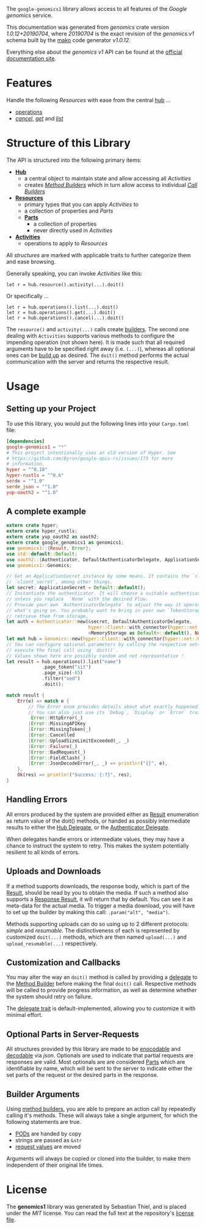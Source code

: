 <!---
DO NOT EDIT !
This file was generated automatically from 'src/mako/api/README.md.mako'
DO NOT EDIT !
-->
The `google-genomics1` library allows access to all features of the *Google genomics* service.

This documentation was generated from *genomics* crate version *1.0.12+20190704*, where *20190704* is the exact revision of the *genomics:v1* schema built by the [mako](http://www.makotemplates.org/) code generator *v1.0.12*.

Everything else about the *genomics* *v1* API can be found at the
[official documentation site](https://cloud.google.com/genomics).
# Features

Handle the following *Resources* with ease from the central [hub](https://docs.rs/google-genomics1/1.0.12+20190704/google_genomics1/struct.Genomics.html) ... 

* [operations](https://docs.rs/google-genomics1/1.0.12+20190704/google_genomics1/struct.Operation.html)
 * [*cancel*](https://docs.rs/google-genomics1/1.0.12+20190704/google_genomics1/struct.OperationCancelCall.html), [*get*](https://docs.rs/google-genomics1/1.0.12+20190704/google_genomics1/struct.OperationGetCall.html) and [*list*](https://docs.rs/google-genomics1/1.0.12+20190704/google_genomics1/struct.OperationListCall.html)




# Structure of this Library

The API is structured into the following primary items:

* **[Hub](https://docs.rs/google-genomics1/1.0.12+20190704/google_genomics1/struct.Genomics.html)**
    * a central object to maintain state and allow accessing all *Activities*
    * creates [*Method Builders*](https://docs.rs/google-genomics1/1.0.12+20190704/google_genomics1/trait.MethodsBuilder.html) which in turn
      allow access to individual [*Call Builders*](https://docs.rs/google-genomics1/1.0.12+20190704/google_genomics1/trait.CallBuilder.html)
* **[Resources](https://docs.rs/google-genomics1/1.0.12+20190704/google_genomics1/trait.Resource.html)**
    * primary types that you can apply *Activities* to
    * a collection of properties and *Parts*
    * **[Parts](https://docs.rs/google-genomics1/1.0.12+20190704/google_genomics1/trait.Part.html)**
        * a collection of properties
        * never directly used in *Activities*
* **[Activities](https://docs.rs/google-genomics1/1.0.12+20190704/google_genomics1/trait.CallBuilder.html)**
    * operations to apply to *Resources*

All *structures* are marked with applicable traits to further categorize them and ease browsing.

Generally speaking, you can invoke *Activities* like this:

```Rust,ignore
let r = hub.resource().activity(...).doit()
```

Or specifically ...

```ignore
let r = hub.operations().list(...).doit()
let r = hub.operations().get(...).doit()
let r = hub.operations().cancel(...).doit()
```

The `resource()` and `activity(...)` calls create [builders][builder-pattern]. The second one dealing with `Activities` 
supports various methods to configure the impending operation (not shown here). It is made such that all required arguments have to be 
specified right away (i.e. `(...)`), whereas all optional ones can be [build up][builder-pattern] as desired.
The `doit()` method performs the actual communication with the server and returns the respective result.

# Usage

## Setting up your Project

To use this library, you would put the following lines into your `Cargo.toml` file:

```toml
[dependencies]
google-genomics1 = "*"
# This project intentionally uses an old version of Hyper. See
# https://github.com/Byron/google-apis-rs/issues/173 for more
# information.
hyper = "^0.10"
hyper-rustls = "^0.6"
serde = "^1.0"
serde_json = "^1.0"
yup-oauth2 = "^1.0"
```

## A complete example

```Rust
extern crate hyper;
extern crate hyper_rustls;
extern crate yup_oauth2 as oauth2;
extern crate google_genomics1 as genomics1;
use genomics1::{Result, Error};
use std::default::Default;
use oauth2::{Authenticator, DefaultAuthenticatorDelegate, ApplicationSecret, MemoryStorage};
use genomics1::Genomics;

// Get an ApplicationSecret instance by some means. It contains the `client_id` and 
// `client_secret`, among other things.
let secret: ApplicationSecret = Default::default();
// Instantiate the authenticator. It will choose a suitable authentication flow for you, 
// unless you replace  `None` with the desired Flow.
// Provide your own `AuthenticatorDelegate` to adjust the way it operates and get feedback about 
// what's going on. You probably want to bring in your own `TokenStorage` to persist tokens and
// retrieve them from storage.
let auth = Authenticator::new(&secret, DefaultAuthenticatorDelegate,
                              hyper::Client::with_connector(hyper::net::HttpsConnector::new(hyper_rustls::TlsClient::new())),
                              <MemoryStorage as Default>::default(), None);
let mut hub = Genomics::new(hyper::Client::with_connector(hyper::net::HttpsConnector::new(hyper_rustls::TlsClient::new())), auth);
// You can configure optional parameters by calling the respective setters at will, and
// execute the final call using `doit()`.
// Values shown here are possibly random and not representative !
let result = hub.operations().list("name")
             .page_token("sit")
             .page_size(-65)
             .filter("sed")
             .doit();

match result {
    Err(e) => match e {
        // The Error enum provides details about what exactly happened.
        // You can also just use its `Debug`, `Display` or `Error` traits
         Error::HttpError(_)
        |Error::MissingAPIKey
        |Error::MissingToken(_)
        |Error::Cancelled
        |Error::UploadSizeLimitExceeded(_, _)
        |Error::Failure(_)
        |Error::BadRequest(_)
        |Error::FieldClash(_)
        |Error::JsonDecodeError(_, _) => println!("{}", e),
    },
    Ok(res) => println!("Success: {:?}", res),
}

```
## Handling Errors

All errors produced by the system are provided either as [Result](https://docs.rs/google-genomics1/1.0.12+20190704/google_genomics1/enum.Result.html) enumeration as return value of 
the doit() methods, or handed as possibly intermediate results to either the 
[Hub Delegate](https://docs.rs/google-genomics1/1.0.12+20190704/google_genomics1/trait.Delegate.html), or the [Authenticator Delegate](https://docs.rs/yup-oauth2/*/yup_oauth2/trait.AuthenticatorDelegate.html).

When delegates handle errors or intermediate values, they may have a chance to instruct the system to retry. This 
makes the system potentially resilient to all kinds of errors.

## Uploads and Downloads
If a method supports downloads, the response body, which is part of the [Result](https://docs.rs/google-genomics1/1.0.12+20190704/google_genomics1/enum.Result.html), should be
read by you to obtain the media.
If such a method also supports a [Response Result](https://docs.rs/google-genomics1/1.0.12+20190704/google_genomics1/trait.ResponseResult.html), it will return that by default.
You can see it as meta-data for the actual media. To trigger a media download, you will have to set up the builder by making
this call: `.param("alt", "media")`.

Methods supporting uploads can do so using up to 2 different protocols: 
*simple* and *resumable*. The distinctiveness of each is represented by customized 
`doit(...)` methods, which are then named `upload(...)` and `upload_resumable(...)` respectively.

## Customization and Callbacks

You may alter the way an `doit()` method is called by providing a [delegate](https://docs.rs/google-genomics1/1.0.12+20190704/google_genomics1/trait.Delegate.html) to the 
[Method Builder](https://docs.rs/google-genomics1/1.0.12+20190704/google_genomics1/trait.CallBuilder.html) before making the final `doit()` call. 
Respective methods will be called to provide progress information, as well as determine whether the system should 
retry on failure.

The [delegate trait](https://docs.rs/google-genomics1/1.0.12+20190704/google_genomics1/trait.Delegate.html) is default-implemented, allowing you to customize it with minimal effort.

## Optional Parts in Server-Requests

All structures provided by this library are made to be [enocodable](https://docs.rs/google-genomics1/1.0.12+20190704/google_genomics1/trait.RequestValue.html) and 
[decodable](https://docs.rs/google-genomics1/1.0.12+20190704/google_genomics1/trait.ResponseResult.html) via *json*. Optionals are used to indicate that partial requests are responses 
are valid.
Most optionals are are considered [Parts](https://docs.rs/google-genomics1/1.0.12+20190704/google_genomics1/trait.Part.html) which are identifiable by name, which will be sent to 
the server to indicate either the set parts of the request or the desired parts in the response.

## Builder Arguments

Using [method builders](https://docs.rs/google-genomics1/1.0.12+20190704/google_genomics1/trait.CallBuilder.html), you are able to prepare an action call by repeatedly calling it's methods.
These will always take a single argument, for which the following statements are true.

* [PODs][wiki-pod] are handed by copy
* strings are passed as `&str`
* [request values](https://docs.rs/google-genomics1/1.0.12+20190704/google_genomics1/trait.RequestValue.html) are moved

Arguments will always be copied or cloned into the builder, to make them independent of their original life times.

[wiki-pod]: http://en.wikipedia.org/wiki/Plain_old_data_structure
[builder-pattern]: http://en.wikipedia.org/wiki/Builder_pattern
[google-go-api]: https://github.com/google/google-api-go-client

# License
The **genomics1** library was generated by Sebastian Thiel, and is placed 
under the *MIT* license.
You can read the full text at the repository's [license file][repo-license].

[repo-license]: https://github.com/Byron/google-apis-rsblob/master/LICENSE.md
